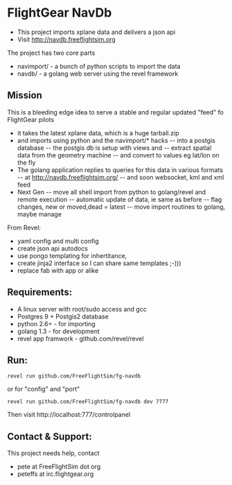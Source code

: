 FlightGear NavDb
===============================

- This project imports xplane data and delivers a json api
- Visit http://navdb.freeflightsim.org

The project has two core parts
- navimport/ - a bunch of python scripts to import the data
- navdb/ - a golang web server using the revel framework

Mission
------------------
This is a bleeding edge idea to serve a stable
and regular updated "feed" fo FlightGear pilots

- it takes the latest xplane data, which is a huge tarball.zip
- and imports using python and the navimport/* hacks
 -- into a postgis database
 -- the postgis db is setup with views and
 -- extract spatial data from the geometry machine
 -- and convert to values eg lat/lon on the fly
- The golang application replies to queries for this data in various formats
-- at http://navdb.freeflightsim.org/
-- and soon websocket, kml and xml feed
- Next Gen
-- move all shell import from python to golang/revel and remote execution
-- automatic update of data, ie same as before
-- flag changes, new or moved,dead = latest
-- move import routines to golang, maybe manage

From Revel:
- yaml config and multi config
- create json api autodocs
- use pongo templating for inhertitance,
- create jinja2 interface so I can share same templates ;-)))
- replace fab with app or alike

Requirements:
-------------------
- A linux server with root/sudo access and gcc
- Postgres 9 + Postgis2 database
- python 2.6+ - for importing
- golang 1.3 - for development
- revel app framwork -  github.com/revel/revel


Run:
-------------
    revel run github.com/FreeFlightSim/fg-navdb
    
or for "config" and "port"
    
    revel run github.com/FreeFlightSim/fg-navdb dev 7777

Then visit
http://localhost:777/controlpanel


Contact & Support:
----------------------
This project needs help, contact
- pete at FreeFlightSim dot org
- peteffs at irc.flightgear.org






